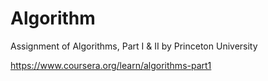 # Algorithm

Assignment of Algorithms, Part I & II by Princeton University

https://www.coursera.org/learn/algorithms-part1

